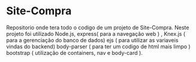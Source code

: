 # Site-Compra
Repositorio onde tera todo o codigo de um projeto de Site-Compra. Neste projeto foi utilizado Node.js, express( para a navegação web ) , Knex.js ( para a gerenciação do banco de dados) ejs ( para utilizar as variaveis vindas do backend)  body-parser ( para ter um codigo de html mais limpo ) bootstrap ( utilização de containers, nav e body-card ).
